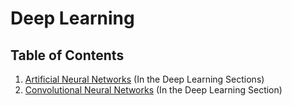 # Deep Learning

## Table of Contents

1. [Artificial Neural Networks](../Deep_Learning/1_Artificial_Neural_Networks) (In the Deep Learning Sections)
2. [Convolutional Neural Networks](../Deep_Learning/2_Convolutional_Neural_Networks) (In the Deep Learning Section)